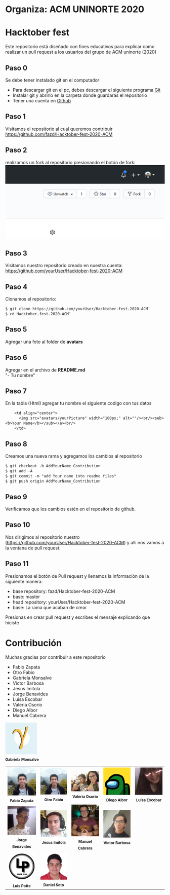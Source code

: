 # Organiza: ACM UNINORTE 2020

# Hacktober fest

Este repositorio está diseñado con fines educativos para explicar como realizar un pull request a los usuarios del grupo de ACM uninorte (2020)

## Paso 0

Se debe tener instalado git en el computador

- Para descargar git en el pc, debes descargar el siguiente programa [Git](https://git-scm.com/downloads)
- Instalar git y abrirlo en la carpeta donde guardarás el repositorio
- Tener una cuenta en [Github](htpps://www.github.com)

## Paso 1

Visitamos el repositorio al cual queremos contribuir
https://github.com/fazd/Hacktober-fest-2020-ACM

## Paso 2

realizamos un fork al repositorio presionando el botón de fork:
![alt text](guide-files/fork.PNG?raw=true 'Fork')

## Paso 3

Visitamos nuestro repositorio creado en nuestra cuenta:
https://github.com/yourUser/Hacktober-fest-2020-ACM

## Paso 4

Clonamos el repositorio:

```ssh
$ git clone https://github.com/yourUser/Hacktober-fest-2020-ACM`
$ cd Hacktober-fest-2020-ACM`
```

## Paso 5

Agregar una foto al folder de **avatars**

## Paso 6

Agregar en el archivo de **README.md**  
"- Tu nombre"

## Paso 7

En la tabla (Html) agregar tu nombre el siguiente codigo con tus datos

```ssh
    <td align="center">
      <img src="avatars/yourPicture" width="100px;" alt=""/><br/><sub><b>Your Name</b></sub></a><br/>
    </td>
```

## Paso 8

Creamos una nueva rama y agregamos los cambios al repositorio

```ssh
$ git checkout -b AddYourName_Contribution
$ git add -A
$ git commit -m "add Your name into readme files"
$ git push origin AddYourName_Contribution
```

## Paso 9

Verificamos que los cambios estén en el repositorio de github.

## Paso 10

Nos dirigimos al repositorio nuestro (https://github.com/yourUser/Hacktober-fest-2020-ACM) y allí nos vamos a la ventana de pull request.

## Paso 11

Presionamos el botón de Pull request y llenamos la información de la siguiente manera:

- base repository: fazd/Hacktober-fest-2020-ACM
- base: master
- head repository: yourUser/Hacktober-fest-2020-ACM
- base: La rama que acaban de crear

Presionas en crear pull request y escribes el mensaje explicando que hiciste

# Contribución

Muchas gracias por contribuir a este repositorio
-  Fabio Zapata
-  Otro Fabio
-  Gabriela Monsalve
-  Victor Barbosa
-  Jesus Imitola
-  Jorge Benavides
-  Luisa Escobar
-  Valeria Osorio
-  Diego Albor
-  Manuel Cabrera


<table>
<tr>
    <td align="center"><img src="avatars/fabioZapata.jpg" width="100px;" alt=""/><br /><sub><b>Fabio Zapata</b></sub></a><br/></td>
    <td align="center"><img src="avatars/fabioZapata.jpg" width="100px;" alt=""/><br /><sub><b>Otro Fabio</b></sub></a><br/></td>
    <td align="center"><img src="avatars/valeriaOsorio.jpg" width="100px;" alt=""/><br/><sub><b>Valeria Osorio</b></sub></a><br/></td>
    <td align="center"><img src="avatars/diegoAlbor.jpg" width="100px;" alt=""/><br/><sub><b>Diego Albor</b></sub></a><br/></td>
    <td align="center"><img src="avatars/Luisa.jpeg" width="100px;" alt=""/><br /><sub><b>Luisa Escobar</b></sub></a><br/></td>
    
</tr>
<tr>
  <td align="center"><img src="avatars/JorgeBenavides.jpg" width="100px;" alt=""/><br /><sub><b>Jorge Benavides</b></sub></a><br/></td>
  <td align="center"><img src="avatars/foto.jpg" width="100px;" alt=""/><br/><sub><b>Jesus Imitola</b></sub></a><br/></td>
  <img src="avatars/GabrielaMonsalve.png" width="100px;" alt=""/><br/><sub><b>Gabriela Monsalve</b></sub></a><br/>
  <td align="center"><img src="avatars/manuel.png" width="100px;" alt=""/><br/><sub><b>Manuel Cabrera</b></sub></a><br/></td>
  <td align="center"><img src="avatars/victorBarbosa.jpg" width="100px;" alt=""/><br/><sub><b>Victor Barbosa</b></sub></a><br/></td>  
</tr>
<tr>
    <td align="center"><img src="avatars/LuisPotte.png" width="100px;" alt=""/><br /><sub><b>Luis Potte</b></sub></a><br/></td>
    <td align="center"><img src="avatars/yo.jpg" width="100px;" alt=""/><br /><sub><b>Daniel Soto</b></sub></a><br/></td>
</tr>


</table>
